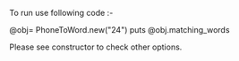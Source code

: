 To run use following code :- 

@obj= PhoneToWord.new("24")
puts @obj.matching_words

Please see constructor to check other options.
